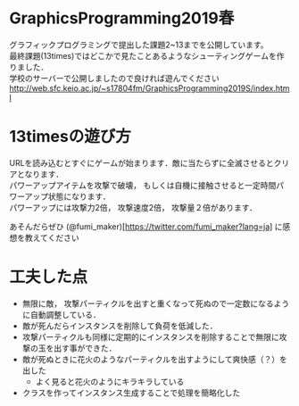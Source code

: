 # GraphicsProgramming2019春
グラフィックプログラミングで提出した課題2~13までを公開しています。  
最終課題(13times)ではどこかで見たことあるようなシューティングゲームを作りました．  
学校のサーバーで公開しましたので良ければ遊んでください
http://web.sfc.keio.ac.jp/~s17804fm/GraphicsProgramming2019S/index.html  


# 13timesの遊び方
URLを読み込むとすぐにゲームが始まります．敵に当たらずに全滅させるとクリアとなります．  
パワーアップアイテムを攻撃で破壊， もしくは自機に接触させると一定時間パワーアップ状態になります．  
パワーアップには攻撃力2倍， 攻撃速度2倍， 攻撃量２倍があります．  

あそんだらぜひ (@fumi_maker)[https://twitter.com/fumi_maker?lang=ja] に感想を教えてください

# 工夫した点
- 無限に敵， 攻撃パーティクルを出すと重くなって死ぬので一定数になるように自動調整している．
 - 敵が死んだらインスタンスを削除して負荷を低減した．
 - 攻撃パーティクルも同様に定期的にインスタンスを削除することで無限に攻撃の玉を出す事ができた．
- 敵が死ぬときに花火のようなパーティクルを出すようにして爽快感（？）を出した
  - よく見ると花火のようにキラキラしている
- クラスを作ってインスタンス生成することで処理を簡略化した
